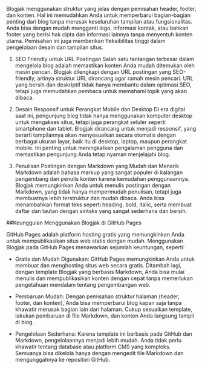 Blogjak menggunakan struktur yang jelas dengan pemisahan header, footer, dan konten. Hal ini memudahkan Anda untuk memperbarui bagian-bagian penting dari blog tanpa merusak keseluruhan tampilan atau fungsionalitas. Anda bisa dengan mudah mengganti logo, informasi kontak, atau bahkan footer yang berisi hak cipta dan informasi lainnya tanpa menyentuh konten utama. Pemisahan ini juga memberikan fleksibilitas tinggi dalam pengelolaan desain dan tampilan situs.

1. SEO Friendly untuk URL Postingan
   Salah satu tantangan terbesar dalam mengelola blog adalah memastikan konten Anda mudah ditemukan oleh mesin pencari. Blogjak dilengkapi dengan URL postingan yang SEO-friendly, artinya struktur URL dirancang agar ramah mesin pencari. URL yang bersih dan deskriptif tidak hanya membantu dalam optimasi SEO, tetapi juga memudahkan pembaca untuk memahami topik yang akan dibaca.

2. Desain Responsif untuk Perangkat Mobile dan Desktop
   Di era digital saat ini, pengunjung blog tidak hanya menggunakan komputer desktop untuk mengakses situs, tetapi juga perangkat seluler seperti smartphone dan tablet. Blogjak dirancang untuk menjadi responsif, yang berarti tampilannya akan menyesuaikan secara otomatis dengan berbagai ukuran layar, baik itu di desktop, laptop, maupun perangkat mobile. Ini penting untuk meningkatkan pengalaman pengguna dan memastikan pengunjung Anda tetap nyaman menjelajahi blog.

3. Penulisan Postingan dengan Markdown yang Mudah dan Menarik
   Markdown adalah bahasa markup yang sangat populer di kalangan pengembang dan penulis konten karena kemudahan penggunaannya. Blogjak memungkinkan Anda untuk menulis postingan dengan Markdown, yang tidak hanya mempermudah penulisan, tetapi juga membuatnya lebih terstruktur dan mudah dibaca. Anda bisa menambahkan format teks seperti heading, bold, italic, serta membuat daftar dan tautan dengan sintaks yang sangat sederhana dan bersih.

##Keunggulan Menggunakan Blogjak di GitHub Pages

GitHub Pages adalah platform hosting gratis yang memungkinkan Anda untuk mempublikasikan situs web statis dengan mudah. Menggunakan Blogjak pada GitHub Pages menawarkan sejumlah keuntungan, seperti:
- Gratis dan Mudah Digunakan: GitHub Pages memungkinkan Anda untuk membuat dan menghosting situs web secara gratis. Ditambah lagi, dengan template Blogjak yang berbasis Markdown, Anda bisa mulai menulis dan mempublikasikan konten dengan cepat tanpa memerlukan pengetahuan mendalam tentang pengembangan web.
  
- Pembaruan Mudah: Dengan pemisahan struktur halaman (header, footer, dan konten), Anda bisa memperbarui blog kapan saja tanpa khawatir merusak bagian lain dari halaman. Cukup sesuaikan template, lakukan pembaruan di file Markdown, dan konten Anda langsung tampil di blog.

- Pengelolaan Sederhana: Karena template ini berbasis pada GitHub dan Markdown, pengelolaannya menjadi lebih mudah. Anda tidak perlu khawatir tentang database atau platform CMS yang kompleks. Semuanya bisa dikelola hanya dengan mengedit file Markdown dan mengunggahnya ke repositori GitHub.
